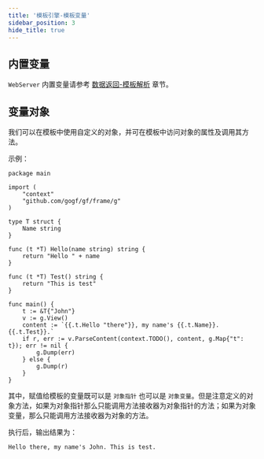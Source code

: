 ```yaml
---
title: '模板引擎-模板变量'
sidebar_position: 3
hide_title: true
---
```


## 内置变量

`WebServer` 内置变量请参考 [数据返回-模板解析](output/goframe-v1.16-md/WEB服务开发/数据返回/数据返回-模板解析) 章节。

## 变量对象

我们可以在模板中使用自定义的对象，并可在模板中访问对象的属性及调用其方法。

示例：

```
package main

import (
	"context"
	"github.com/gogf/gf/frame/g"
)

type T struct {
	Name string
}

func (t *T) Hello(name string) string {
	return "Hello " + name
}

func (t *T) Test() string {
	return "This is test"
}

func main() {
	t := &T{"John"}
	v := g.View()
	content := `{{.t.Hello "there"}}, my name's {{.t.Name}}. {{.t.Test}}.`
	if r, err := v.ParseContent(context.TODO(), content, g.Map{"t": t}); err != nil {
		g.Dump(err)
	} else {
		g.Dump(r)
	}
}
```

其中，赋值给模板的变量既可以是 `对象指针` 也可以是 `对象变量`。但是注意定义的对象方法，如果为对象指针那么只能调用方法接收器为对象指针的方法；如果为对象变量，那么只能调用方法接收器为对象的方法。

执行后，输出结果为：

``` html
Hello there, my name's John. This is test.

```